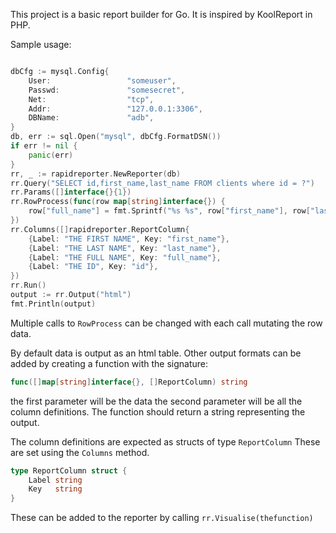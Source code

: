 This project is a basic report builder for Go.  It is inspired by KoolReport in PHP.

Sample usage:

```go

dbCfg := mysql.Config{
    User:                 "someuser",
    Passwd:               "somesecret",
    Net:                  "tcp",
    Addr:                 "127.0.0.1:3306",
    DBName:               "adb",
}
db, err := sql.Open("mysql", dbCfg.FormatDSN())
if err != nil {
    panic(err)
}
rr, _ := rapidreporter.NewReporter(db)
rr.Query("SELECT id,first_name,last_name FROM clients where id = ?")
rr.Params([]interface{}{1})
rr.RowProcess(func(row map[string]interface{}) {
    row["full_name"] = fmt.Sprintf("%s %s", row["first_name"], row["last_name"])
})
rr.Columns([]rapidreporter.ReportColumn{
    {Label: "THE FIRST NAME", Key: "first_name"},
    {Label: "THE LAST NAME", Key: "last_name"},
    {Label: "THE FULL NAME", Key: "full_name"},
    {Label: "THE ID", Key: "id"},
})
rr.Run()
output := rr.Output("html")
fmt.Println(output)

```


Multiple calls to `RowProcess` can be changed with each call mutating the row data.

By default data is output as an html table.  Other output formats can be added by creating a function with the signature:

```go
func([]map[string]interface{}, []ReportColumn) string
```

the first parameter will be the data the second parameter will be all the column definitions.  The function should return a string representing the output.

The column definitions are expected as structs of type `ReportColumn` These are set using the `Columns` method.

```go
type ReportColumn struct {
	Label string
	Key   string
}
```


These can be added to the reporter by calling `rr.Visualise(thefunction)`



